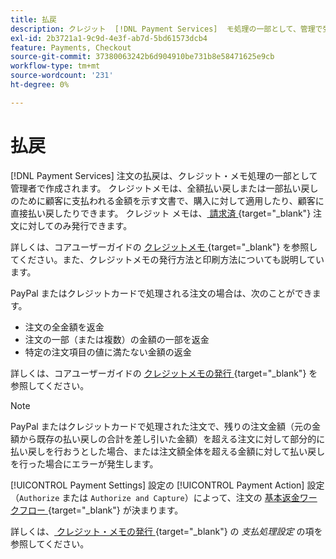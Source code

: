 ```yaml
---
title: 払戻
description: クレジット  [!DNL Payment Services]  モ処理の一部として、管理で受注の払戻を作成します。
exl-id: 2b3721a1-9c9d-4e3f-ab7d-5bd61573dcb4
feature: Payments, Checkout
source-git-commit: 37380063242b6d904910be731b8e58471625e9cb
workflow-type: tm+mt
source-wordcount: '231'
ht-degree: 0%

---
```


# 払戻

[!DNL Payment Services] 注文の払戻は、クレジット・メモ処理の一部として管理者で作成されます。 クレジットメモは、全額払い戻しまたは一部払い戻しのために顧客に支払われる金額を示す文書で、購入に対して適用したり、顧客に直接払い戻したりできます。 クレジット メモは、[ 請求済 ](https://experienceleague.adobe.com/en/docs/commerce-admin/stores-sales/order-management/invoices#create-an-invoice){target="_blank"} 注文に対してのみ発行できます。

詳しくは、コアユーザーガイドの [ クレジットメモ ](https://experienceleague.adobe.com/en/docs/commerce-admin/stores-sales/order-management/credit-memos/credit-memos){target="_blank"} を参照してください。また、クレジットメモの発行方法と印刷方法についても説明しています。

PayPal またはクレジットカードで処理される注文の場合は、次のことができます。

* 注文の全金額を返金
* 注文の一部（または複数）の金額の一部を返金
* 特定の注文項目の値に満たない金額の返金

詳しくは、コアユーザーガイドの [ クレジットメモの発行 ](https://experienceleague.adobe.com/en/docs/commerce-admin/stores-sales/order-management/credit-memos/credit-memo-create){target="_blank"} を参照してください。

>[!NOTE]
>
>PayPal またはクレジットカードで処理された注文で、残りの注文金額（元の金額から既存の払い戻しの合計を差し引いた金額）を超える注文に対して部分的に払い戻しを行おうとした場合、または注文額全体を超える金額に対して払い戻しを行った場合にエラーが発生します。

[!UICONTROL Payment Settings] 設定の [!UICONTROL Payment Action] 設定（`Authorize` または `Authorize and Capture`）によって、注文の [ 基本返金ワークフロー ](https://experienceleague.adobe.com/en/docs/commerce-admin/stores-sales/order-management/credit-memos/credit-memos#refund-workflow){target="_blank"} が決まります。

詳しくは、[ クレジット・メモの発行 ](https://experienceleague.adobe.com/en/docs/commerce-admin/stores-sales/order-management/credit-memos/credit-memo-create#payment-action-setting){target="_blank"} の _支払処理設定_ の項を参照してください。
